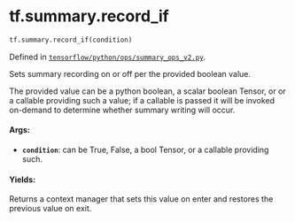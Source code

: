 <div itemscope itemtype="http://developers.google.com/ReferenceObject">
<meta itemprop="name" content="tf.summary.record_if" />
<meta itemprop="path" content="Stable" />
</div>

# tf.summary.record_if

``` python
tf.summary.record_if(condition)
```



Defined in [`tensorflow/python/ops/summary_ops_v2.py`](/code/stable/tensorflow/python/ops/summary_ops_v2.py).

Sets summary recording on or off per the provided boolean value.

The provided value can be a python boolean, a scalar boolean Tensor, or
or a callable providing such a value; if a callable is passed it will be
invoked on-demand to determine whether summary writing will occur.

#### Args:

* <b>`condition`</b>: can be True, False, a bool Tensor, or a callable providing such.


#### Yields:

Returns a context manager that sets this value on enter and restores the
previous value on exit.